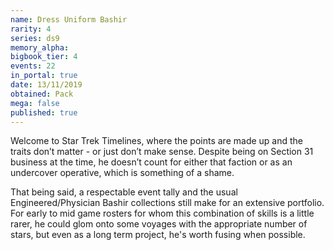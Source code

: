 ```yaml
---
name: Dress Uniform Bashir
rarity: 4
series: ds9
memory_alpha:
bigbook_tier: 4
events: 22
in_portal: true
date: 13/11/2019
obtained: Pack
mega: false
published: true
---
```


Welcome to Star Trek Timelines, where the points are made up and the traits don’t matter - or just don’t make sense. Despite being on Section 31 business at the time, he doesn’t count for either that faction or as an undercover operative, which is something of a shame.

That being said, a respectable event tally and the usual Engineered/Physician Bashir collections still make for an extensive portfolio. For early to mid game rosters for whom this combination of skills is a little rarer, he could glom onto some voyages with the appropriate number of stars, but even as a long term project, he's worth fusing when possible.
